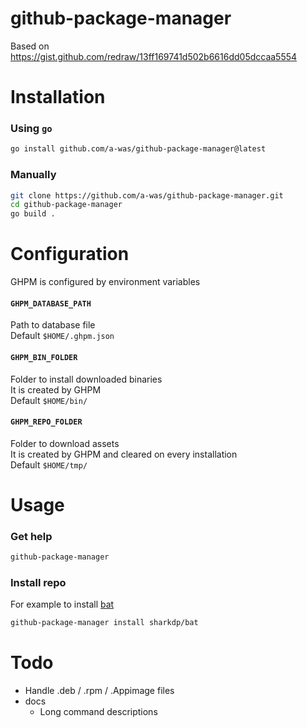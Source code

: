 # github-package-manager

Based on https://gist.github.com/redraw/13ff169741d502b6616dd05dccaa5554

# Installation

### Using `go`
```bash
go install github.com/a-was/github-package-manager@latest
```

### Manually
```bash
git clone https://github.com/a-was/github-package-manager.git
cd github-package-manager
go build .
```

# Configuration

GHPM is configured by environment variables

#### `GHPM_DATABASE_PATH`
Path to database file \
Default `$HOME/.ghpm.json`

#### `GHPM_BIN_FOLDER`
Folder to install downloaded binaries \
It is created by GHPM \
Default `$HOME/bin/`

#### `GHPM_REPO_FOLDER`
Folder to download assets \
It is created by GHPM and cleared on every installation \
Default `$HOME/tmp/`

# Usage

### Get help
```bash
github-package-manager
```

### Install repo
For example to install [bat](https://github.com/sharkdp/bat)
```bash
github-package-manager install sharkdp/bat
```

# Todo
- Handle .deb / .rpm / .Appimage files
- docs
    - Long command descriptions
